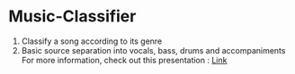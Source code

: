 # Music-Classifier
1. Classify a song according to its genre </br>
2. Basic source separation into vocals, bass, drums and accompaniments </br>
For more information, check out this presentation : [Link](https://docs.google.com/presentation/d/1D4YVrl-OZT2HIdfohhjBfBVMJv2G5B1J7Qx2KvqL_6Y/edit?usp=sharing)
